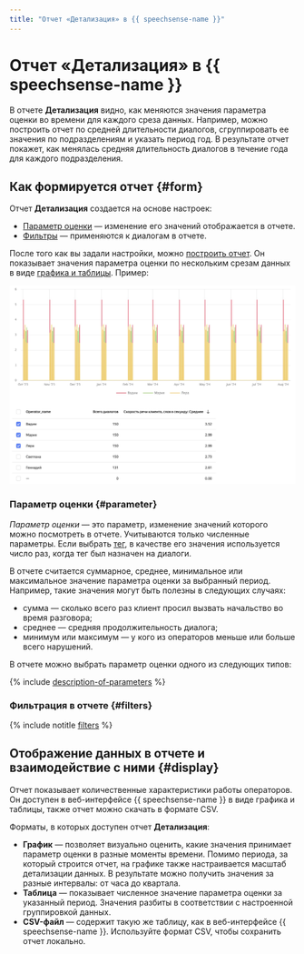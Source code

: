 ```yaml
---
title: "Отчет «Детализация» в {{ speechsense-name }}"
---
```


# Отчет «Детализация» в {{ speechsense-name }}

В отчете **Детализация** видно, как меняются значения параметра оценки во времени для каждого среза данных. Например, можно построить отчет по средней длительности диалогов, сгруппировать ее значения по подразделениям и указать период год. В результате отчет покажет, как менялась средняя длительность диалогов в течение года для каждого подразделения.

## Как формируется отчет {#form}

Отчет **Детализация** создается на основе настроек:

* [Параметр оценки](#parameter) — изменение его значений отображается в отчете.
* [Фильтры](#filters) — применяются к диалогам в отчете.

После того как вы задали настройки, можно [построить отчет](../../operations/data/manage-reports.md#build-a-details-report). Он показывает значения параметра оценки по нескольким срезам данных в виде [графика и таблицы](#display). Пример:

![image](../../../_assets/speechsense/details_report.jpeg)


### Параметр оценки {#parameter}

_Параметр оценки_ — это параметр, изменение значений которого можно посмотреть в отчете. Учитываются только численные параметры. Если выбрать [тег](../tags.md), в качестве его значения используется число раз, когда тег был назначен на диалоги.

В отчете считается суммарное, среднее, минимальное или максимальное значение параметра оценки за выбранный период. Например, такие значения могут быть полезны в следующих случаях:

* сумма — сколько всего раз клиент просил вызвать начальство во время разговора;
* среднее — средняя продолжительность диалога;
* минимум или максимум — у кого из операторов меньше или больше всего нарушений.

В отчете можно выбрать параметр оценки одного из следующих типов:

{% include [description-of-parameters](../../../_includes/speechsense/reports/parameters.md) %}

### Фильтрация в отчете {#filters}

{% include notitle [filters](../../../_includes/speechsense/reports/filters.md) %}

## Отображение данных в отчете и взаимодействие с ними {#display}

Отчет показывает количественные характеристики работы операторов. Он доступен в веб-интерфейсе {{ speechsense-name }} в виде графика и таблицы, также отчет можно скачать в формате CSV.

Форматы, в которых доступен отчет **Детализация**:

* **График** — позволяет визуально оценить, какие значения принимает параметр оценки в разные моменты времени. Помимо периода, за который строится отчет, на графике также настраивается масштаб детализации данных. В результате можно получить значения за разные интервалы: от часа до квартала.
* **Таблица** — показывает численное значение параметра оценки за указанный период. Значения разбиты в соответствии с настроенной группировкой данных.
* **CSV-файл** — содержит такую же таблицу, как в веб-интерфейсе {{ speechsense-name }}. Используйте формат CSV, чтобы сохранить отчет локально.
